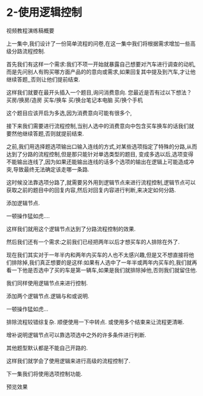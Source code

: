 # 2-使用逻辑控制

视频教程演练稿概要

上一集中,我们设计了一份简单流程的问卷,在这一集中我们将根据需求增加一些高级分路流程控制.

首先我们有这样一个需求:我们不项一开始就暴露自己想要对汽车进行调查的动机,而是先问别人有购买哪方面产品的的意向或需求,如果回复其中提及到汽车,才让他继续答题,,否则让他们提前结束.

这样我们就要在最开头插入一个题目,询问消费意向.
您最近是否有过以下想法？ 
买房/换房/造房
买车/换车
买/换台笔记本电脑
买/换个手机

这个题目应该开启为多选,因为消费意向可能有很多个,

接下来我们需要进行流程控制,当别人选中的消费意向中包含买车换车的话我们就要然他继续答题,否则就提前结束.

之前,我们用选择题选项输出口输入连线的方式,对某些选项指定了特殊的分路,从而达到了分路的流程控制,但是那只能针对单选类型的题目,
变成多选以后,选项变得不能输出连线了,因为如果还能输出连线的话多个选项的输出在逻辑上可能造成冲突,导致最终无法确定该走哪一条路.

这时候没法靠选项分路了,就需要另外用到逻辑节点来进行流程控制,逻辑节点可以获取之前的题目中的回复内容,然后对回复内容进行判断,来决定如何分路.

添加逻辑节点.

一顿操作猛如虎....


这样我们就用这个逻辑节点达到了分路流程控制的效果.

然后我们还有一个需求:之前我们已经把两年以后才想买车的人排除在外了.

现在我们其实对于一年半内和两年内买车的人也不太感兴趣,但是又不想直接将他们排除掉,我们真正想要的是这样:如果有人选中了一年半或两年内买车的,我们就再看一下他是否选中了买的车是第一辆车,如果是我们就排除掉他,否则我们就留住他.

我们同样使用逻辑节点来进行控制.

添加两个逻辑节点.逻辑与和或说明.

一顿操作猛如虎...


排除流程较错综复杂.
顺便使用一下中转点.
或使用多个结束来让流程更清晰.

增补说明逻辑节点可以靠选项选中之外的许多条件进行判断.

其他题型默认都是不能自己开路的.

这样我们就学会了使用逻辑来进行高级的流程控制了.

下一集我们将使用选项控制功能.


预览效果



